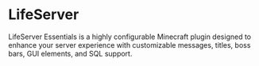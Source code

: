 # LifeServer
LifeServer Essentials is a highly configurable Minecraft plugin designed to enhance your server experience with customizable messages, titles, boss bars, GUI elements, and SQL support.
